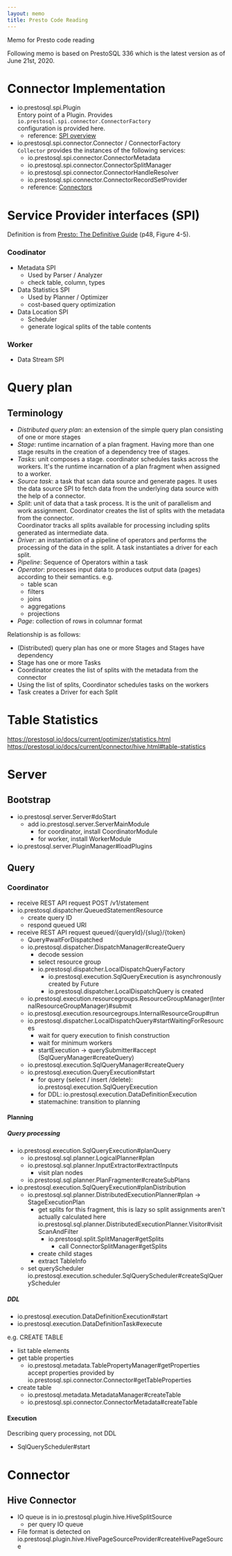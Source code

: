 ```yaml
---
layout: memo
title: Presto Code Reading
---
```


Memo for Presto code reading

Following memo is based on PrestoSQL 336 which is the latest version as of June 21st, 2020.

# Connector Implementation
- io.prestosql.spi.Plugin  
Entory point of a Plugin. Provides `io.prestosql.spi.connector.ConnectorFactory`  
configuration is provided here.  
  - reference: [SPI overview](https://prestosql.io/docs/current/develop/spi-overview.html)
- io.prestosql.spi.connector.Connector / ConnectorFactory  
`Collector` provides the instances of the following services:
  - io.prestosql.spi.connector.ConnectorMetadata
  - io.prestosql.spi.connector.ConnectorSplitManager
  - io.prestosql.spi.connector.ConnectorHandleResolver
  - io.prestosql.spi.connector.ConnectorRecordSetProvider
  - reference: [Connectors](https://prestosql.io/docs/current/develop/connectors.html)

# Service Provider interfaces (SPI)
Definition is from [Presto: The Definitive Guide](https://www.oreilly.com/library/view/presto-the-definitive/9781492044260/) (p48, Figure 4-5).

### Coodinator
- Metadata SPI
  - Used by Parser / Analyzer
  - check table, column, types
- Data Statistics SPI
  - Used by Planner / Optimizer
  - cost-based query optimization
- Data Location SPI
  - Scheduler
  - generate logical splits of the table contents

### Worker
- Data Stream SPI

# Query plan
## Terminology
- *Distributed query plan*: an extension of the simple query plan consisting of one or more stages
- *Stage*: runtime incarnation of a plan fragment. Having more than one stage results in the creation of a dependency tree of stages.
- *Tasks*: unit composes a stage. coordinator schedules tasks across the workers. It's the runtime incarnation of a plan fragment when assigned to a worker.
- *Source task*: a task that scan data source and generate pages. It uses the data source SPI to fetch data from the underlying data source with the help of a connector.
- *Split*: unit of data that a task process. It is the unit of parallelism and work assignment. Coordinator creates the list of splits with the metadata from the connector.  
Coordinator tracks all splits available for processing including splits generated as intermediate data.
- *Driver*: an instantiation of a pipeline of operators and performs the processing of the data in the split. A task instantiates a driver for each split.
- *Pipeline*: Sequence of Operators within a task
- *Operator*: processes input data to produces output data (pages) according to their semantics. e.g.
  - table scan
  - filters
  - joins
  - aggregations
  - projections
- *Page*: collection of rows in columnar format

Relationship is as follows:
- (Distributed) query plan has one or more Stages and Stages have dependency
- Stage has one or more Tasks
- Coordinator creates the list of splits with the metadata from the connector
- Using the list of splits, Coordinator schedules tasks on the workers
- Task creates a Driver for each Split

# Table Statistics
https://prestosql.io/docs/current/optimizer/statistics.html
https://prestosql.io/docs/current/connector/hive.html#table-statistics

# Server
## Bootstrap
- io.prestosql.server.Server#doStart
  - add io.prestosql.server.ServerMainModule
    - for coordinator, install CoordinatorModule
    - for worker, install WorkerModule
- io.prestosql.server.PluginManager#loadPlugins

## Query
### Coordinator
- receive REST API request POST /v1/statement
- io.prestosql.dispatcher.QueuedStatementResource
  - create query ID
  - respond queued URI
- receive REST API request queued/{queryId}/{slug}/{token}
  - Query#waitForDispatched
  - io.prestosql.dispatcher.DispatchManager#createQuery
    - decode session
    - select resource group
    - io.prestosql.dispatcher.LocalDispatchQueryFactory
      - io.prestosql.execution.SqlQueryExecution is asynchronously created by Future
      - io.prestosql.dispatcher.LocalDispatchQuery is created 
  - io.prestosql.execution.resourcegroups.ResourceGroupManager(InternalResourceGroupManager)#submit
  - io.prestosql.execution.resourcegroups.InternalResourceGroup#run
  - io.prestosql.dispatcher.LocalDispatchQuery#startWaitingForResources
    - wait for query execution to finish construction
    - wait for minimum workers
    - startExecution -> querySubmitter#accept (SqlQueryManager#createQuery)
  - io.prestosql.execution.SqlQueryManager#createQuery
  - io.prestosql.execution.QueryExecution#start
    - for query (select / insert /delete): io.prestosql.execution.SqlQueryExecution
    - for DDL: io.prestosql.execution.DataDefinitionExecution
    - statemachine: transition to planning

#### Planning
##### Query processing
- io.prestosql.execution.SqlQueryExecution#planQuery
  - io.prestosql.sql.planner.LogicalPlanner#plan
  - io.prestosql.sql.planner.InputExtractor#extractInputs
    - visit plan nodes
  - io.prestosql.sql.planner.PlanFragmenter#createSubPlans
- io.prestosql.execution.SqlQueryExecution#planDistribution
  - io.prestosql.sql.planner.DistributedExecutionPlanner#plan -> StageExecutionPlan
    - get splits for this fragment, this is lazy so split assignments aren't actually calculated here  
      io.prestosql.sql.planner.DistributedExecutionPlanner.Visitor#visitScanAndFilter
      - io.prestosql.split.SplitManager#getSplits
        - call ConnectorSplitManager#getSplits
    - create child stages
    - extract TableInfo
  - set queryScheduler  
    io.prestosql.execution.scheduler.SqlQueryScheduler#createSqlQueryScheduler

##### DDL
- io.prestosql.execution.DataDefinitionExecution#start
- io.prestosql.execution.DataDefinitionTask#execute

e.g. CREATE TABLE
- list table elements
- get table properties
  - io.prestosql.metadata.TablePropertyManager#getProperties  
    accept properties provided by io.prestosql.spi.connector.Connector#getTableProperties
- create table
  - io.prestosql.metadata.MetadataManager#createTable
  - io.prestosql.spi.connector.ConnectorMetadata#createTable

#### Execution
Describing query processing, not DDL
- SqlQueryScheduler#start

# Connector
## Hive Connector
- IO queue is in io.prestosql.plugin.hive.HiveSplitSource
  - per query IO queue
- File format is detected on io.prestosql.plugin.hive.HivePageSourceProvider#createHivePageSource
